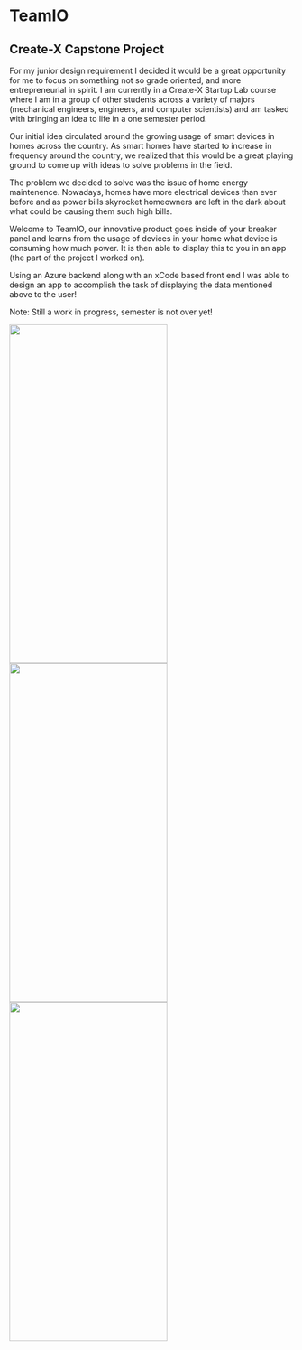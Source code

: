 # TeamIO
## Create-X Capstone Project

For my junior design requirement I decided it would be a great opportunity for me to focus on something not so grade oriented, and more entrepreneurial in spirit. I am currently in a Create-X Startup Lab course where I am in a group of other students across a variety of majors (mechanical engineers, engineers, and computer scientists) and am tasked with bringing an idea to life in a one semester period. 

Our initial idea circulated around the growing usage of smart devices in homes across the country. As smart homes have started to increase in frequency around the country, we realized that this would be a great playing ground to come up with ideas to solve problems in the field.

The problem we decided to solve was the issue of home energy maintenence. Nowadays, homes have more electrical devices than ever before and as power bills skyrocket homeowners are left in the dark about what could be causing them such high bills. 

Welcome to TeamIO, our innovative product goes inside of your breaker panel and learns from the usage of devices in your home what device is consuming how much power. It is then able to display this to you in an app (the part of the project I worked on).

Using an Azure backend along with an xCode based front end I was able to design an app to accomplish the task of displaying the data mentioned above to the user!

Note: Still a work in progress, semester is not over yet!

<img src="https://media.giphy.com/media/Y1wUJdoH62pOZ6E4N7/giphy.gif" width="280" height="600" img align="left">
<img src="https://media.giphy.com/media/Y1wUJdoH62pOZ6E4N7/giphy.gif" width="280" height="600" img align="left">
<img src="https://media.giphy.com/media/Y1wUJdoH62pOZ6E4N7/giphy.gif" width="280" height="600" img align="left">



